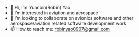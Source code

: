 - 👋 Hi, I’m Yuanbin(Robin) Yao
- 👀 I’m interested in aviation and aerospace
- 💞️ I’m looking to collaborate on avionics software and other aerospace/aviation related software development work
- 📫 How to reach me: robinyao0907@gmail.com

<!---
yuanbinyao/yuanbinyao is a ✨ special ✨ repository because its `README.md` (this file) appears on your GitHub profile.
You can click the Preview link to take a look at your changes.
--->

